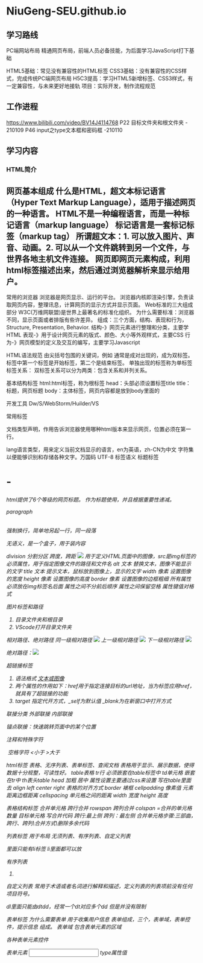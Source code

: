 # NiuGeng-SEU.github.io

## 学习路线

PC端网站布局
精通网页布局，前端人员必备技能，为后面学习JavaScript打下基础

HTML5基础：常见没有兼容性的HTML标签
CSS3基础：没有兼容性的CSS样式，完成传统PC端网页布局
H5C3提高：学习HTML5新增标签、CSS3样式，有一定兼容性，与未来更好地接轨
项目：实际开发，制作流程规范

## 工作进程

https://www.bilibili.com/video/BV14J4114768
P22 目标文件夹和根文件夹 - 210109
P46 input之type文本框和密码框 -210110

## 学习内容

### HTML简介

网页基本组成 
什么是HTML，超文本标记语言（Hyper Text Markup Language），适用于描述网页的一种语言。
HTML不是一种编程语言，而是一种标记语言（markup language）
标记语言是一套标记标签（markup tag）
所谓超文本：1. 可以放入图片、声音、动画。2. 可以从一个文件跳转到另一个文件，与世界各地主机文件连接。
网页即网页元素构成，利用html标签描述出来，然后通过浏览器解析来显示给用户。
---
常用的浏览器
浏览器是网页显示、运行的平台。
浏览器内核即渲染引擎，负责读取网页内容，整理讯息，计算网页的显示方式并显示页面。
Web标准的三大组成部分
W3C(万维网联盟)是世界上最著名的标准化组织。
为什么需要标准：浏览器不同，显示页面或者排版有些许差异。
组成：三个方面，结构、表现和行为，Structure, Presentation, Behavior.
结构-》网页元素进行整理和分类，主要学HTML
表现-》用于设计网页元素的版式、颜色、大小等外观样式，主要CSS
行为-》网页模型的定义及交互的编写，主要学习Javascript

HTML语法规范
由尖括号包围的关键词，例如<html>
通常是成对出现的，成为双标签。标签中第一个标签是开始标签，第二个是结束标签。
单独出现的标签称为单标签
标签关系：
双标签关系可以分为两类：包含关系和并列关系。

基本结构标签
html:html标签，称为根标签
head：头部必须设置标签title
title：标题，网页标题
body：主体标签，网页内容都是放到body里面的

开发工具
Dw/S/WebStorm/Huilder/VS

常用标签
<!DOCTYPE html>文档类型声明，作用告诉浏览器使用哪种html版本来显示网页，位置必须在第一行。
lang语言类型，用来定义当前文档显示的语言，en为英语，zh-CN为中文
字符集以便能够识别和存储各种文字。万国码 UTF-8
标签语义
标题标签<h1>-<h6> html提供了6个等级的网页标题。
作为标题使用，并且根据重要性递减。
<p>paragraph<p>

<br/>强制换行，简单地另起一行，同一段落

<strong></strong>
<b></b>
<em></em>
<i></i>
<del></del>
<s></s>
<ins></ins>
<u></u>

无语义，是一个盒子，用于装内容
<div> division 分割分区
<span> 跨度，跨距

<img src="图像URL">
用于定义HTML页面中的图像，src是img标签的必须属性，用于指定图像文件的路径和文件名
alt 文本 替换文本，图像不能显示的文字
title 文本 提示文本，鼠标放到图像上，显示的文字
width 像素 设置图像的宽度
height 像素 设置图像的高度
border 像素 设置图像的边框粗细
所有属性必须放在img标签名后面 属性之间不分前后顺序 属性之间保留空格 属性键值对格式

图片标签和路径
1. 目录文件夹和根目录
2. VScode打开目录文件夹

相对路径、绝对路径
同一级相对路径 <img src="img.jpg" />
上一级相对路径 <img src="images/img.jpg" />
下一级相对路径 <img src="../img.jpg" />

绝对路径：<img src="C:users\apple\Desktop\img.jpg">

超链接标签
1. 语法格式 <a href="跳转目标" target="目标窗口的弹出方式">文本或图像</a> 
2. 两个属性的作用如下：href用于指定连接目标的url地址，当为标签应用href，就具有了超链接的功能
3. target 指定代开方式，_self为默认值 _blank为在新窗口中打开方式

联接分类
外部联接
内部联接

锚点联接：快速跳转页面中的某个位置

注释和特殊字符
<!--注释语句-->
&nbsp;空格字符
&lt;小于
&gt;大于

html标签
表格、无序列表、表单标签、查阅文档
表格用于显示、展示数据，使得数据十分规整，可读性好。
table表格
tr行 必须嵌套在table标签中
td单元格 嵌套在tr中
th表头table head 加粗 居中
属性设置主要通过css来设置 写在table里面去
align left center right 表格的对齐方式
border 裱框
cellpadding 像素值 元素距离边框距离
cellspacing 单元格之间的距离
width 宽度
height 高度

表格结构标签
合并单元格 跨行合并 rowspan 跨列合并 colspan =合并的单元格数量
目标单元格 写合并代码 跨行:最上侧 跨列：最左侧
合并单元格步骤:三部曲，跨行、跨列\合并方式\删除多余代码

列表标签
用于布局
无须列表、有序列表、自定义列表
<ul></ul> 里面只能有li标签 li里面都可以放

有序列表
<ol>
    <li></li>
</ol>

自定义列表
常用于术语或者名词进行解释和描述，定义列表的列表项前没有任何项目符号。
<dl>
    <dt></dt>
    <dd><dd>
</dl>
dl里面只能由dtdd，经常一个dt对应多个dd 但是并没有限制

表单标签
为什么需要表单 用于收集用户信息
表单组成，三个，表单域，表单控件，提示信息 组成。
表单域 包含表单元素的区域
<form action="url地址" method="提交方式" name="表单域名称">
各种表单元素控件
</form>
表单元素
<input type="">
type属性值 